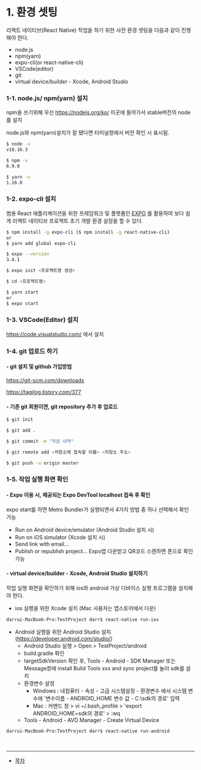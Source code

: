 # 1. 환경 셋팅
리액트 네이티브(React Native) 작업을 하기 위한 사전 환경 셋팅을 다음과 같이 진행해야 한다.

  * node.js
  * npm(yarn)
  * expo-cli(or react-native-cli)
  * VSCode(editor)
  * git
  * virtual device/builder - Xcode, Android Studio
  
  
### 1-1. node.js/ npm(yarn) 설치

npm을 쓰기위해 우선 https://nodejs.org/ko/ 이곳에 들어가서 stable버전의 node를 설치

node.js와 npm(yarn)설치가 잘 됐다면 터미널창에서 버전 확인 시 표시됨.
```bash
$ node -v
v10.16.3

$ npm -v
6.9.0

$ yarn -v
1.16.0
```

### 1-2. expo-cli 설치

범용 React 애플리케이션을 위한 프레임워크 및 플랫폼인 [EXPO](https://docs.expo.io/versions/latest/) 를 활용하여 보다 쉽게 리액트 네이티브 프로젝트 초기 개발 환경 설정을 할 수 있다.

```bash
$ npm install -g expo-cli ($ npm install -g react-native-cli)
or
$ yarn add global expo-cli

$ expo --version
3.4.1

$ expo init <프로젝트명 생성>

$ cd <프로젝트명>

$ yarn start
or
$ expo start
```

### 1-3. VSCode(Editor) 설치

https://code.visualstudio.com/ 에서 설치

### 1-4. git 업로드 하기

#### - git 설치 및 github 가입방법

https://git-scm.com/downloads

https://tagilog.tistory.com/377

#### - 기존 git 회원이면, git repository 추가 후 업로드

```bash
$ git init

$ git add .

$ git commit -m "작업 내역"

$ git remote add <저장소에 접속할 이름> <저장소 주소>

$ git push -u origin master
```

### 1-5. 작업 실행 화면 확인

#### - Expo 이용 시, 제공되는 Expo DevTool localhost 접속 후 확인
expo start를 하면 Metro Bundler가 실행되면서 4가지 방법 중 하나 선택해서 확인 가능
* Run on Android device/emulator (Android Studio 설치 시)
* Run on iOS simulator (Xcode 설치 시)
* Send link with email...
* Publish or republish project...
Expo앱 다운받고 QR코드 스캔하면 폰으로 확인 가능 

#### - virtual device/builder - Xcode, Android Studio 설치하기
작업 실행 화면을 확인하기 위해 ios와 android 가상 디바이스 실행 프로그램을 설치해야 한다.
* ios 실행을 위한 Xcode 설치 (Mac 사용자는 앱스토어에서 다운)

```bash
darrui-MacBook-Pro:TestProject darr$ react-native run-ios
```
* Android 실행을 위한 Android Studio 설치 (https://developer.android.com/studio/)
  * Android Studio 실행 > Open > TestProject/android
  * build.gradle 확인
  * targetSdkVersion 확인 후, Tools - Android - SDK Manager 또는 Message창에 install Bulid Tools xxx and sync project를 눌러 sdk를 설치
  * 환경변수 설정
    - Windows : 내컴퓨터 - 속성 - 고급 시스템설정 - 환경변수 에서 시스템 변수에 '변수이름 - ANDROID_HOME 변수 값 - C:\sdk의 경로' 입력
    - Mac : 커맨드 창 > vi ~/.bash_profile > 'export ANDROID_HOME=sdk의 경로' > :wq
  * Tools - Android - AVD Manager - Create Virtual Device

```bash
darrui-MacBook-Pro:TestProject darr$ react-native run-android
```

<br />

---

* [목차](../../../)
